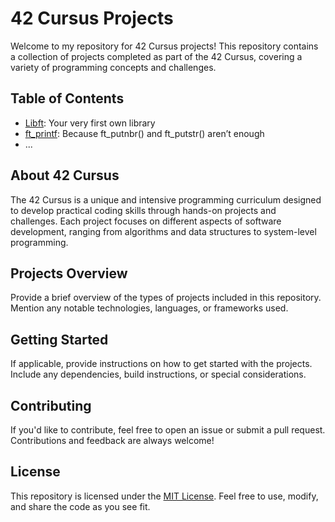 # 42 Cursus Projects

Welcome to my repository for 42 Cursus projects! This repository contains a collection of projects completed as part of the 42 Cursus, covering a variety of programming concepts and challenges.

## Table of Contents

- [Libft](./Libft/): Your very first own library
- [ft_printf](./ft_printf/): Because ft_putnbr() and ft_putstr() aren’t enough
- ...

## About 42 Cursus

The 42 Cursus is a unique and intensive programming curriculum designed to develop practical coding skills through hands-on projects and challenges. Each project focuses on different aspects of software development, ranging from algorithms and data structures to system-level programming.

## Projects Overview

Provide a brief overview of the types of projects included in this repository. Mention any notable technologies, languages, or frameworks used.

## Getting Started

If applicable, provide instructions on how to get started with the projects. Include any dependencies, build instructions, or special considerations.

## Contributing

If you'd like to contribute, feel free to open an issue or submit a pull request. Contributions and feedback are always welcome!

## License

This repository is licensed under the [MIT License](LICENSE). Feel free to use, modify, and share the code as you see fit.

